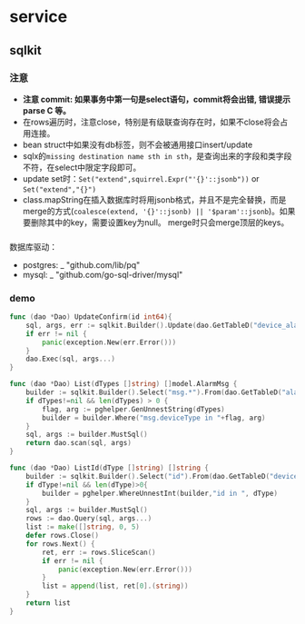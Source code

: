 # service

## sqlkit

### 注意

- **注意 commit: 如果事务中第一句是select语句，commit将会出错, 错误提示 parse C 等。**
- 在rows遍历时，注意close，特别是有级联查询存在时，如果不close将会占用连接。
- bean struct中如果没有db标签，则不会被通用接口insert/update
- sqlx的`missing destination name sth in sth`，是查询出来的字段和类字段不符，在select中限定字段即可。
- update set时：`Set("extend",squirrel.Expr("'{}'::jsonb"))` or `Set("extend","{}")`
- class.mapString在插入数据库时将用jsonb格式，并且不是完全替换，而是merge的方式(```coalesce(extend, '{}'::jsonb) || '$param'::jsonb```)。如果要删除其中的key，需要设置key为null。 merge时只会merge顶层的keys。

###
数据库驱动：
- postgres: _ "github.com/lib/pq"
- mysql: _ "github.com/go-sql-driver/mysql"

### demo
```go
func (dao *Dao) UpdateConfirm(id int64){
	sql, args, err := sqlkit.Builder().Update(dao.GetTableD("device_alarm_record")).Set("extend",squirrel.Expr("jsonb_set(extend, '{confirm}','true',true)")).Where("id=?",id).ToSql()
	if err != nil {
		panic(exception.New(err.Error()))
	}
	dao.Exec(sql, args...)
}

func (dao *Dao) List(dTypes []string) []model.AlarmMsg {
	builder := sqlkit.Builder().Select("msg.*").From(dao.GetTableD("alarm_msg msg") + dao.GetTableD("device_type_info info")).Where("msg.deviceType=info.id").OrderBy("msg.deviceType, msg.id")
	if dTypes!=nil && len(dTypes) > 0 {
		flag, arg := pghelper.GenUnnestString(dTypes)
		builder = builder.Where("msg.deviceType in "+flag, arg)
	}
	sql, args := builder.MustSql()
	return dao.scan(sql, args)
}

func (dao *Dao) ListId(dType []string) []string {
	builder := sqlkit.Builder().Select("id").From(dao.GetTableD("device")).Where("off=?", false).OrderBy("id")
	if dType!=nil && len(dType)>0{
		builder = pghelper.WhereUnnestInt(builder,"id in ", dType)
	}
	sql, args := builder.MustSql()
	rows := dao.Query(sql, args...)
	list := make([]string, 0, 5)
	defer rows.Close()
	for rows.Next() {
		ret, err := rows.SliceScan()
		if err != nil {
			panic(exception.New(err.Error()))
		}
		list = append(list, ret[0].(string))
	}
	return list
}
```
